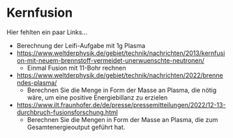 Kernfusion
===============

Hier fehlten ein paar Links...

- Berechnung der Leifi-Aufgabe mit 1g Plasma
- https://www.weltderphysik.de/gebiet/technik/nachrichten/2013/kernfusion-mit-neuem-brennstoff-vermeidet-unerwuenschte-neutronen/
	- Einmal Fusion mit 11-Bohr rechnen
- https://www.weltderphysik.de/gebiet/technik/nachrichten/2022/brennendes-plasma/
    - Berechnen Sie die Menge in Form der Masse an Plasma, die nötig wäre, um eine positive Energiebillanz zu erzielen
- https://www.ilt.fraunhofer.de/de/presse/pressemitteilungen/2022/12-13-durchbruch-fusionsforschung.html
    - Berechnen Sie die Mengen in Form der Masse an Plasma, die zum Gesamtenergieoutput geführt hat.


